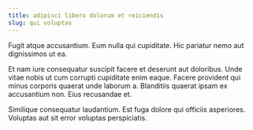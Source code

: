 ```yaml
---
title: adipisci libero dolorum et reiciendis
slug: qui voluptas
---
```


Fugit atque accusantium. Eum nulla qui cupiditate. Hic pariatur nemo aut dignissimos ut ea.

Et nam iure consequatur suscipit facere et deserunt aut doloribus. Unde vitae nobis ut cum corrupti cupiditate enim eaque. Facere provident qui minus corporis quaerat unde laborum a. Blanditiis quaerat ipsam ex accusantium non. Eius recusandae et.

Similique consequatur laudantium. Est fuga dolore qui officiis asperiores. Voluptas aut sit error voluptas perspiciatis.
